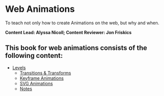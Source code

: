 # Web Animations
To teach not only how to create Animations on the web, but why and when.

**Content Lead: Alyssa Nicoll; Content Reviewer: Jon Friskics**

## This book for web animations consists of the following content:

* [Levels](README.md)
   * [Transitions & Transforms](transitions.md)
   * [Keyframe Animations](keyframes.md)
   * [SVG Animations](svg.md)
   * [Notes](notes.md)
